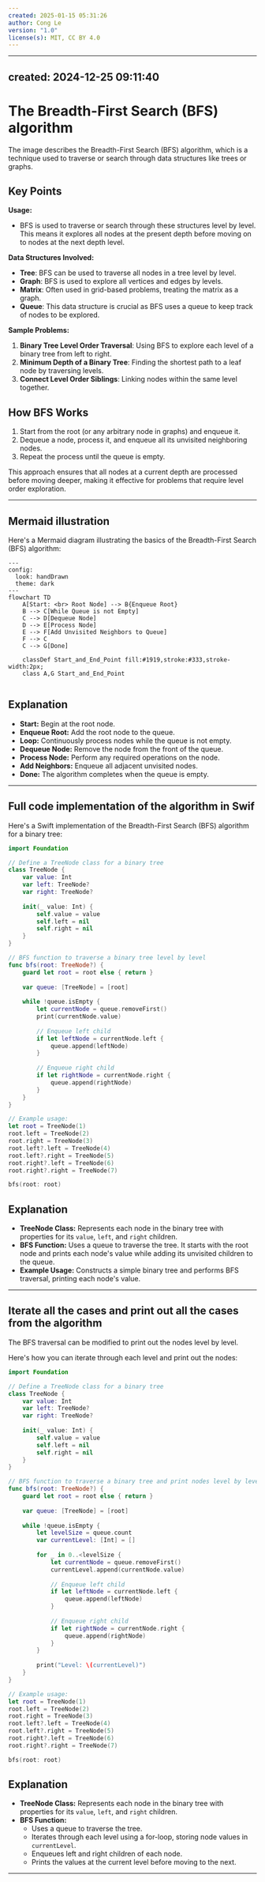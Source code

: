 ```yaml
---
created: 2025-01-15 05:31:26
author: Cong Le
version: "1.0"
license(s): MIT, CC BY 4.0
---
```


---
created: 2024-12-25 09:11:40
---

# The Breadth-First Search (BFS) algorithm

The image describes the Breadth-First Search (BFS) algorithm, which is a technique used to traverse or search through data structures like trees or graphs.

## Key Points

**Usage:**
- BFS is used to traverse or search through these structures level by level. This means it explores all nodes at the present depth before moving on to nodes at the next depth level.

**Data Structures Involved:**
- **Tree**: BFS can be used to traverse all nodes in a tree level by level.
- **Graph**: BFS is used to explore all vertices and edges by levels.
- **Matrix**: Often used in grid-based problems, treating the matrix as a graph.
- **Queue**: This data structure is crucial as BFS uses a queue to keep track of nodes to be explored.

**Sample Problems:**
1. **Binary Tree Level Order Traversal**: Using BFS to explore each level of a binary tree from left to right.
2. **Minimum Depth of a Binary Tree**: Finding the shortest path to a leaf node by traversing levels.
3. **Connect Level Order Siblings**: Linking nodes within the same level together.

## How BFS Works
1. Start from the root (or any arbitrary node in graphs) and enqueue it.
2. Dequeue a node, process it, and enqueue all its unvisited neighboring nodes.
3. Repeat the process until the queue is empty.

This approach ensures that all nodes at a current depth are processed before moving deeper, making it effective for problems that require level order exploration.



---


## Mermaid illustration

Here's a Mermaid diagram illustrating the basics of the Breadth-First Search (BFS) algorithm:

```mermaid
---
config:
  look: handDrawn
  theme: dark
---
flowchart TD
    A[Start: <br> Root Node] --> B{Enqueue Root}
    B --> C[While Queue is not Empty]
    C --> D[Dequeue Node]
    D --> E[Process Node]
    E --> F[Add Unvisited Neighbors to Queue]
    F --> C
    C --> G[Done]

    classDef Start_and_End_Point fill:#1919,stroke:#333,stroke-width:2px;
    class A,G Start_and_End_Point
    
```


## Explanation
- **Start:** Begin at the root node.
- **Enqueue Root:** Add the root node to the queue.
- **Loop:** Continuously process nodes while the queue is not empty.
- **Dequeue Node:** Remove the node from the front of the queue.
- **Process Node:** Perform any required operations on the node.
- **Add Neighbors:** Enqueue all adjacent unvisited nodes.
- **Done:** The algorithm completes when the queue is empty.



---


## Full code implementation of the algorithm in Swif


Here's a Swift implementation of the Breadth-First Search (BFS) algorithm for a binary tree:

```swift
import Foundation

// Define a TreeNode class for a binary tree
class TreeNode {
    var value: Int
    var left: TreeNode?
    var right: TreeNode?
    
    init(_ value: Int) {
        self.value = value
        self.left = nil
        self.right = nil
    }
}

// BFS function to traverse a binary tree level by level
func bfs(root: TreeNode?) {
    guard let root = root else { return }
    
    var queue: [TreeNode] = [root]
    
    while !queue.isEmpty {
        let currentNode = queue.removeFirst()
        print(currentNode.value)
        
        // Enqueue left child
        if let leftNode = currentNode.left {
            queue.append(leftNode)
        }
        
        // Enqueue right child
        if let rightNode = currentNode.right {
            queue.append(rightNode)
        }
    }
}

// Example usage:
let root = TreeNode(1)
root.left = TreeNode(2)
root.right = TreeNode(3)
root.left?.left = TreeNode(4)
root.left?.right = TreeNode(5)
root.right?.left = TreeNode(6)
root.right?.right = TreeNode(7)

bfs(root: root)
```

## Explanation
- **TreeNode Class:** Represents each node in the binary tree with properties for its `value`, `left`, and `right` children.
- **BFS Function:** Uses a queue to traverse the tree. It starts with the root node and prints each node's value while adding its unvisited children to the queue.
- **Example Usage:** Constructs a simple binary tree and performs BFS traversal, printing each node's value.



---



## Iterate all the cases and print out all the cases from the algorithm

The BFS traversal can be modified to print out the nodes level by level.

Here's how you can iterate through each level and print out the nodes:

```swift
import Foundation

// Define a TreeNode class for a binary tree
class TreeNode {
    var value: Int
    var left: TreeNode?
    var right: TreeNode?
    
    init(_ value: Int) {
        self.value = value
        self.left = nil
        self.right = nil
    }
}

// BFS function to traverse a binary tree and print nodes level by level
func bfs(root: TreeNode?) {
    guard let root = root else { return }
    
    var queue: [TreeNode] = [root]
    
    while !queue.isEmpty {
        let levelSize = queue.count
        var currentLevel: [Int] = []
        
        for _ in 0..<levelSize {
            let currentNode = queue.removeFirst()
            currentLevel.append(currentNode.value)
            
            // Enqueue left child
            if let leftNode = currentNode.left {
                queue.append(leftNode)
            }
            
            // Enqueue right child
            if let rightNode = currentNode.right {
                queue.append(rightNode)
            }
        }
        
        print("Level: \(currentLevel)")
    }
}

// Example usage:
let root = TreeNode(1)
root.left = TreeNode(2)
root.right = TreeNode(3)
root.left?.left = TreeNode(4)
root.left?.right = TreeNode(5)
root.right?.left = TreeNode(6)
root.right?.right = TreeNode(7)

bfs(root: root)
```

## Explanation
- **TreeNode Class:** Represents each node in the binary tree with properties for its `value`, `left`, and `right` children.
- **BFS Function:** 
  - Uses a queue to traverse the tree.
  - Iterates through each level using a for-loop, storing node values in `currentLevel`.
  - Enqueues left and right children of each node.
  - Prints the values at the current level before moving to the next.

---
